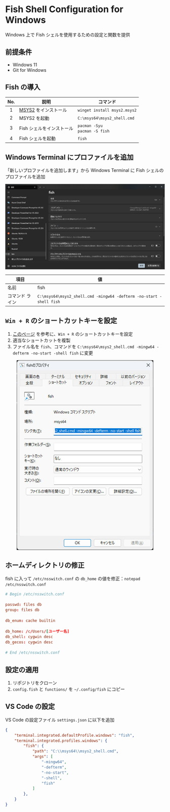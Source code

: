 # Fish Shell Configuration for Windows

Windows 上で Fish シェルを使用するための設定と関数を提供

## 前提条件

* Windows 11
* Git for Windows

## Fish の導入

| No. | 説明 | コマンド |
| :-: | --- | --- |
|  1  | [MSYS2](https://www.msys2.org/) をインストール | `winget install msys2.msys2` |
|  2  | MSYS2 を起動 | `C:\msys64\msys2_shell.cmd` |
|  3  | Fish シェルをインストール| `pacman -Syu`<br>`pacman -S fish` |
|  4  | Fish シェルを起動 | `fish` |

## Windows Terminal にプロファイルを追加

「新しいプロファイルを追加します」から Windows Terminal に Fish シェルのプロファイルを追加

<p align="center">
  <img src="imgs/windows_terminal.jpg">
</p>

| 項目 |  値  |
| ---- | ---- |
| 名前 | fish |
| コマンド ライン | `C:\msys64\msys2_shell.cmd -mingw64 -defterm -no-start -shell fish` |

## `Win + R` のショートカットキーを設定

1. [このページ](https://github.com/masachika-kamada/windows-terminal-setting/blob/main/winR_shortcut.md) を参考に、`Win + R` のショートカットキーを設定
2. 適当なショートカットを複製
3. ファイル名を `fish`、コマンドを `C:\msys64\msys2_shell.cmd -mingw64 -defterm -no-start -shell fish` に変更

<p align="center">
  <img src="imgs/winr_shortcut.jpg">
</p>

## ホームディレクトリの修正

fish に入って `/etc/nsswitch.conf` の `db_home` の値を修正：`notepad /etc/nsswitch.conf`

```/etc/nsswitch.conf
# Begin /etc/nsswitch.conf

passwd: files db
group: files db

db_enum: cache builtin

db_home: /c/Users/[ユーザー名]
db_shell: cygwin desc
db_gecos: cygwin desc

# End /etc/nsswitch.conf
```

## 設定の適用

1. リポジトリをクローン
2. `config.fish` と `functions/` を `~/.config/fish` にコピー

## VS Code の設定

VS Code の設定ファイル `settings.json` に以下を追加

```settings.json
{
    "terminal.integrated.defaultProfile.windows": "fish",
    "terminal.integrated.profiles.windows": {
        "fish": {
            "path": "C:\\msys64\\msys2_shell.cmd",
            "args": [
                "-mingw64",
                "-defterm",
                "-no-start",
                "-shell",
                "fish"
            ]
        },
    }
}
```

